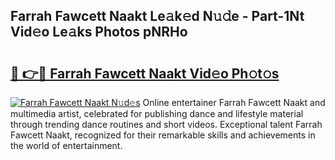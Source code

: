 ## Farrah Fawcett Naakt Le𝚊k𝚎d N𝚞𝚍e - Part-1Nt Vid𝚎o Le𝚊ks Photos pNRHo

# <h2><a href="http://fb510r7.evod.top/?m=Farrah+Fawcett+Naakt">🔗 👉🔴 Farrah Fawcett Naakt Vid𝚎o Ph𝚘t𝚘s</a></h2>

[![Farrah Fawcett Naakt N𝚞d𝚎s](https://i.imgur.com/8V9OHl7.gif)](http://fb510r7.evod.top/?m=Farrah+Fawcett+Naakt)
Online entertainer Farrah Fawcett Naakt and multimedia artist, celebrated for publishing dance and lifestyle material through trending dance routines and short videos. Exceptional talent Farrah Fawcett Naakt, recognized for their remarkable skills and achievements in the world of entertainment. 
